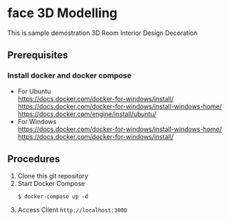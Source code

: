# face 3D Modelling
This is sample demostration 3D Room Interior Design Decoration

## Prerequisites
### Install docker and docker compose 
- For Ubuntu   
    https://docs.docker.com/docker-for-windows/install/     
    https://docs.docker.com/docker-for-windows/install-windows-home/    
    https://docs.docker.com/engine/install/ubuntu/  
- For Windows   
    https://docs.docker.com/docker-for-windows/install-windows-home/    
    https://docs.docker.com/docker-for-windows/install/

## Procedures
1. Clone this git repository
1. Start Docker Compose
   ```
   $ docker-compose up -d
   ```
1. Access Client `http://localhost:3000`